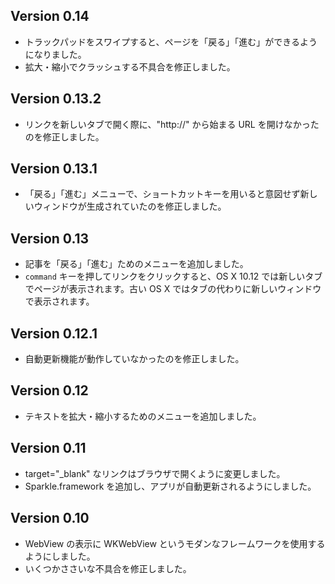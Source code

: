 ## Version 0.14

* トラックパッドをスワイプすると、ページを「戻る」「進む」ができるようになりました。
* 拡大・縮小でクラッシュする不具合を修正しました。

## Version 0.13.2

* リンクを新しいタブで開く際に、"http://" から始まる URL を開けなかったのを修正しました。

## Version 0.13.1

* 「戻る」「進む」メニューで、ショートカットキーを用いると意図せず新しいウィンドウが生成されていたのを修正しました。

## Version 0.13

* 記事を「戻る」「進む」ためのメニューを追加しました。
* `command` キーを押してリンクをクリックすると、OS X 10.12 では新しいタブでページが表示されます。古い OS X ではタブの代わりに新しいウィンドウで表示されます。

## Version 0.12.1

* 自動更新機能が動作していなかったのを修正しました。

## Version 0.12

* テキストを拡大・縮小するためのメニューを追加しました。

## Version 0.11

* target="_blank" なリンクはブラウザで開くように変更しました。
* Sparkle.framework を追加し、アプリが自動更新されるようにしました。

## Version 0.10

* WebView の表示に WKWebView というモダンなフレームワークを使用するようにしました。
* いくつかささいな不具合を修正しました。

